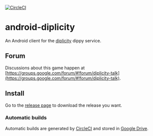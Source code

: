 [![CircleCI](https://circleci.com/gh/zond/android-diplicity.svg?style=svg)](https://circleci.com/gh/zond/android-diplicity)

# android-diplicity

An Android client for the [diplicity](https://github.com/zond/diplicity) dippy service.

## Forum

Discussions about this game happen at [https://groups.google.com/forum/#!forum/diplicity-talk](https://groups.google.com/forum/#!forum/diplicity-talk).

## Install

Go to the [release page](https://github.com/zond/android-diplicity/releases) to download the release you want.

### Automatic builds

Automatic builds are generated by [CircleCI](https://circleci.com/gh/zond/android-diplicity) and stored in [Google Drive](http://goo.gl/6GuDD9).

